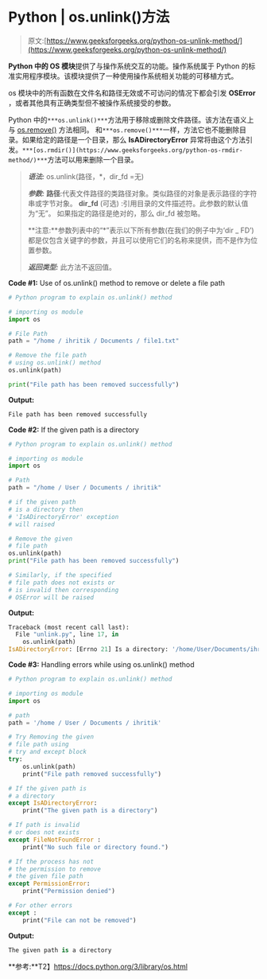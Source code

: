 # Python | os.unlink()方法

> 原文:[https://www.geeksforgeeks.org/python-os-unlink-method/](https://www.geeksforgeeks.org/python-os-unlink-method/)

**Python 中的 OS 模块**提供了与操作系统交互的功能。操作系统属于 Python 的标准实用程序模块。该模块提供了一种使用操作系统相关功能的可移植方式。

os 模块中的所有函数在文件名和路径无效或不可访问的情况下都会引发 **OSError** ，或者其他具有正确类型但不被操作系统接受的参数。

Python 中的`***os.unlink()***`方法用于移除或删除文件路径。该方法在语义上与 [os.remove()](https://www.geeksforgeeks.org/python-os-remove-method/) 方法相同。
和`***os.remove()***`一样，方法它也不能删除目录。如果给定的路径是一个目录，那么 **IsADirectoryError** 异常将由这个方法引发。`***[os.rmdir()](https://www.geeksforgeeks.org/python-os-rmdir-method/)***`方法可以用来删除一个目录。

> ***语法:*** os.unlink(路径，*，dir_fd =无)
> 
> ***参数:***
> **路径**:代表文件路径的类路径对象。类似路径的对象是表示路径的字符串或字节对象。
> **dir_fd** (可选) :引用目录的文件描述符。此参数的默认值为“无”。
> 如果指定的路径是绝对的，那么 dir_fd 被忽略。
> 
> **注意:**参数列表中的“*”表示以下所有参数(在我们的例子中为‘dir _ FD’)都是仅包含关键字的参数，并且可以使用它们的名称来提供，而不是作为位置参数。
> 
> ***返回类型:*** 此方法不返回值。

**Code #1:** Use of os.unlink() method to remove or delete a file path

```py
# Python program to explain os.unlink() method 

# importing os module 
import os

# File Path
path = "/home / ihritik / Documents / file1.txt"

# Remove the file path
# using os.unlink() method
os.unlink(path)

print("File path has been removed successfully")
```

**Output:**

```py
File path has been removed successfully

```

**Code #2:** If the given path is a directory

```py
# Python program to explain os.unlink() method 

# importing os module 
import os

# Path
path = "/home / User / Documents / ihritik"

# if the given path 
# is a directory then 
# 'IsADirectoryError' exception
# will raised 

# Remove the given
# file path
os.unlink(path)
print("File path has been removed successfully")

# Similarly, if the specified
# file path does not exists or  
# is invalid then corresponding
# OSError will be raised
```

**Output:**

```py
Traceback (most recent call last):
  File "unlink.py", line 17, in 
    os.unlink(path)
IsADirectoryError: [Errno 21] Is a directory: '/home/User/Documents/ihritik'

```

**Code #3:** Handling errors while using os.unlink() method

```py
# Python program to explain os.unlink() method 

# importing os module 
import os

# path
path = '/home / User / Documents / ihritik'

# Try Removing the given 
# file path using
# try and except block 
try:
    os.unlink(path)
    print("File path removed successfully")

# If the given path is 
# a directory
except IsADirectoryError:
    print("The given path is a directory")

# If path is invalid
# or does not exists
except FileNotFoundError :
    print("No such file or directory found.")

# If the process has not
# the permission to remove
# the given file path 
except PermissionError:
    print("Permission denied")

# For other errors
except :
    print("File can not be removed")
```

**Output:**

```py
The given path is a directory

```

**参考:**T2】https://docs.python.org/3/library/os.html